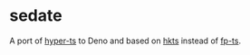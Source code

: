 # sedate

A port of [hyper-ts](https://github.com/gcanti/hyper-ts) to Deno and based on
[hkts](https://github.com/nullpub/hkts) instead of [fp-ts](https://github.com/gcanti/fp-ts).